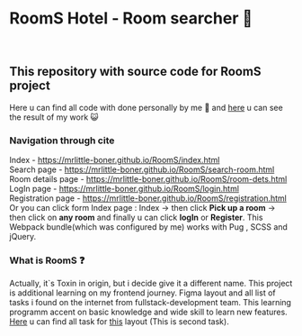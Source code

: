 # RoomS Hotel - Room searcher :hotel:

<br>

## This repository with source code for RoomS project
Here u can find all code with done personally by me :see_no_evil:
and [here](https://mrlittle-boner.github.io/RoomS/index.html) u can see the result of my work :smiley_cat:

### Navigation through cite
Index - https://mrlittle-boner.github.io/RoomS/index.html
<br>
Search page - https://mrlittle-boner.github.io/RoomS/search-room.html
<br>
Room details page - https://mrlittle-boner.github.io/RoomS/room-dets.html
<br>
LogIn page - https://mrlittle-boner.github.io/RoomS/login.html
<br>
Registration page - https://mrlittle-boner.github.io/RoomS/registration.html
<br>
Or you can click form Index page : Index -> then click **Pick up a room** -> then click on **any room** and finally u can click **logIn** or **Register**. 
This Webpack bundle(which was configured by me) works with Pug , SCSS and jQuery.

### What is RoomS :question:
Actually, it\`s Toxin in origin, but i decide give it a different name.
This project is additional learning on my frontend journey.
Figma layout and all list of tasks i found on the internet from fullstack-development team.
This learning programm accent on basic knowledge and wide skill to learn new features.
[Here](https://rizzoma.com/topic/d5c429337bcaa70548fb5aeedee6d92b/0_b_8ndo_avmas/) u can find all task for [this](https://www.figma.com/file/0EIZ7qjP8sHndFqLgZd0Lu/FSD-frontend-education-program.-The-2nd-task-Copy?node-id=18370%3A2) layout (This is second task).

